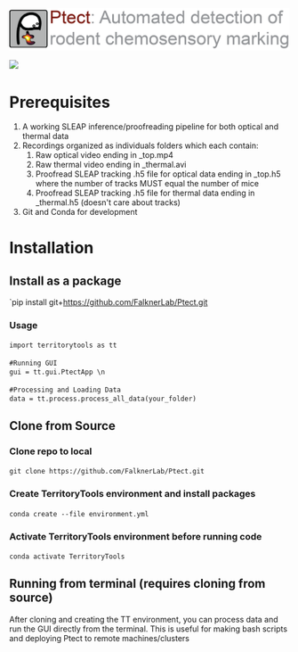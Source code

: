 ![](resources/ptect_banner.png)

![](resources/gui_demo.gif)

# Prerequisites
1. A working SLEAP inference/proofreading pipeline for both optical and thermal data
2. Recordings organized as individuals folders which each contain:
    1. Raw optical video ending in _top.mp4
   2. Raw thermal video ending in _thermal.avi
   3. Proofread SLEAP tracking .h5 file for optical data ending in _top.h5 where the number of tracks MUST equal the number of mice
   4. Proofread SLEAP tracking .h5 file for thermal data ending in _thermal.h5 (doesn't care about tracks)
5. Git and Conda for development

# Installation
## Install as a package
`pip install git+https://github.com/FalknerLab/Ptect.git
### Usage
```
import territorytools as tt

#Running GUI
gui = tt.gui.PtectApp \n

#Processing and Loading Data
data = tt.process.process_all_data(your_folder)
```
## Clone from Source
### Clone repo to local
`git clone https://github.com/FalknerLab/Ptect.git`
### Create TerritoryTools environment and install packages
`conda create --file environment.yml`
### Activate TerritoryTools environment before running code
`conda activate TerritoryTools`

## Running from terminal (requires cloning from source)
After cloning and creating the TT environment, you can process data and run the GUI directly from the terminal.
This is useful for making bash scripts and deploying Ptect to remote machines/clusters




